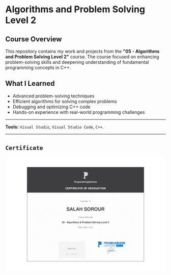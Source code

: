 # Algorithms and Problem Solving Level 2

## Course Overview
This repository contains my work and projects from the **"05 - Algorithms and Problem Solving Level 2"** course. The course focused on enhancing problem-solving skills and deepening understanding of fundamental programming concepts in C++.

## What I Learned
- Advanced problem-solving techniques
- Efficient algorithms for solving complex problems
- Debugging and optimizing C++ code
- Hands-on experience with real-world programming challenges

---

**Tools:** `Visual Studio`, `Visual Studio Code`, `C++`.

---

## `Certificate`

![Certificate](/certificate-of-completion-for-algorithms-problem-solving-level-2_page-0001.jpg)